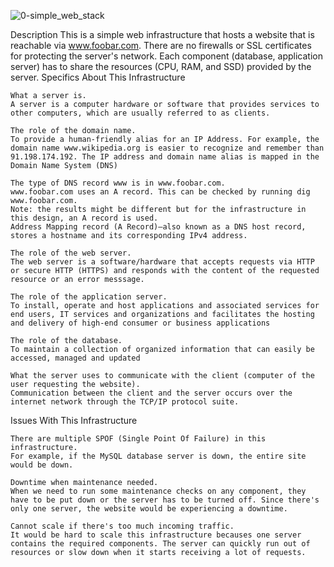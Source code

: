 ![0-simple_web_stack](https://raw.githubusercontent.com/Chidubemkingsley/0x09-web_infrastructure_design/main/0-simple_web_stack.PNG)




Description
This is a simple web infrastructure that hosts a website that is reachable via www.foobar.com. There are no firewalls or SSL certificates for protecting the server's network. Each component (database, application server) has to share the resources (CPU, RAM, and SSD) provided by the server.
Specifics About This Infrastructure

    What a server is.
    A server is a computer hardware or software that provides services to other computers, which are usually referred to as clients.

    The role of the domain name.
    To provide a human-friendly alias for an IP Address. For example, the domain name www.wikipedia.org is easier to recognize and remember than 91.198.174.192. The IP address and domain name alias is mapped in the Domain Name System (DNS)

    The type of DNS record www is in www.foobar.com.
    www.foobar.com uses an A record. This can be checked by running dig www.foobar.com.
    Note: the results might be different but for the infrastructure in this design, an A record is used.
    Address Mapping record (A Record)—also known as a DNS host record, stores a hostname and its corresponding IPv4 address.

    The role of the web server.
    The web server is a software/hardware that accepts requests via HTTP or secure HTTP (HTTPS) and responds with the content of the requested resource or an error messsage.

    The role of the application server.
    To install, operate and host applications and associated services for end users, IT services and organizations and facilitates the hosting and delivery of high-end consumer or business applications

    The role of the database.
    To maintain a collection of organized information that can easily be accessed, managed and updated

    What the server uses to communicate with the client (computer of the user requesting the website).
    Communication between the client and the server occurs over the internet network through the TCP/IP protocol suite.

Issues With This Infrastructure

    There are multiple SPOF (Single Point Of Failure) in this infrastructure.
    For example, if the MySQL database server is down, the entire site would be down.

    Downtime when maintenance needed.
    When we need to run some maintenance checks on any component, they have to be put down or the server has to be turned off. Since there's only one server, the website would be experiencing a downtime.

    Cannot scale if there's too much incoming traffic.
    It would be hard to scale this infrastructure becauses one server contains the required components. The server can quickly run out of resources or slow down when it starts receiving a lot of requests.

